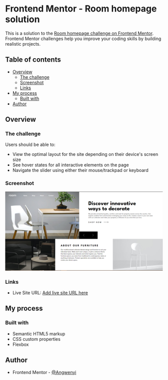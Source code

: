 # Frontend Mentor - Room homepage solution

This is a solution to the [Room homepage challenge on Frontend Mentor](https://www.frontendmentor.io/challenges/room-homepage-BtdBY_ENq). Frontend Mentor challenges help you improve your coding skills by building realistic projects.

## Table of contents

- [Overview](#overview)
  - [The challenge](#the-challenge)
  - [Screenshot](#screenshot)
  - [Links](#links)
- [My process](#my-process)
  - [Built with](#built-with)
- [Author](#author)

## Overview

### The challenge

Users should be able to:

- View the optimal layout for the site depending on their device's screen size
- See hover states for all interactive elements on the page
- Navigate the slider using either their mouse/trackpad or keyboard

### Screenshot

![desktop screen shot](./desktop.png)

### Links

- Live Site URL: [Add live site URL here](https://angwenyiogata.github.io/room-homepage-master/)

## My process

### Built with

- Semantic HTML5 markup
- CSS custom properties
- Flexbox

## Author

- Frontend Mentor - [@Angwenyi](https://www.frontendmentor.io/profile/AngwenyiOgata)
